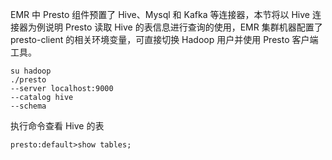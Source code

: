 EMR 中 Presto 组件预置了 Hive、Mysql 和 Kafka 等连接器，本节将以 Hive 连接器为例说明 Presto 读取 Hive 的表信息进行查询的使用，EMR 集群机器配置了 presto-client 的相关环境变量，可直接切换 Hadoop 用户并使用 Presto 客户端工具。

``` shell
su hadoop
./presto
--server localhost:9000
--catalog hive
--schema
```

执行命令查看 Hive 的表

``` shell
presto:default>show tables;
```